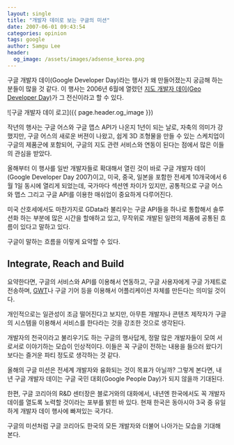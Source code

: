 ```yaml
---
layout: single
title: "개발자 데이로 보는 구글의 미션"
date: 2007-06-01 09:43:54
categories: opinion
tags: google
author: Samgu Lee
header:
  og_image: /assets/images/adsense_korea.png
---
```


구글 개발자 데이(Google Developer Day)라는 행사가 왜 만들어졌는지 궁금해 하는 분들이 많을 것 같다. 이 행사는 2006년 6월에 열렸던 [지도 개발자 데이(Geo Developer Day)](http://www.google.com/intl/en/press/pressrel/geoday.html)가 그 전신이라고 할 수 있다.

![구글 개발자 데이 로고]({{ page.header.og_image }})

작년의 행사는 구글 어스와 구글 맵스 API가 나온지 1년이 되는 날로, 자축의 의미가 강했지만, 구글 어스의 새로운 버젼이 나왔고, 쉽게 3D 조형물을 만들 수 있는 스케치업이 구글의 제품군에 포함되어, 구글의 지도 관련 서비스와 연동이 된다는 점에서 많은 이들의 관심을 받았다.

올해부터 이 행사를 일반 개발자들로 확대해서 열린 것이 바로 구글 개발자 데이(Google Developer Day 2007)이고, 미국, 중국, 일본을 포함한 전세계 10개국에서 6월 1일 동시에 열리게 되었는데, 국가마다 섹션엔 차이가 있지만, 공통적으로 구글 어스와 맵스 그리고 구글 API를 이용한 매쉬업이 중요하게 다루어진다.

미국 산호세에서도 마찬가지로 GData라 불리우는 구글 API들을 하나로 통합해서 솔루션화 하는 부분에 많은 시간을 할애하고 있고, 무작위로 개발된 일련의 제품에 공통된 흐름이 있다고 말하고 있다.

구글이 말하는 흐름을 이렇게 요약할 수 있다.

## Integrate, Reach and Build

요약한다면, 구글의 서비스와 API를 이용해서 연동하고, 구글 사용자에게 구글 가제트로 전송하며, [GWT](https://www.palgle.com/2006/05/18/gwt_launched/)나 구글 기어 등을 이용해서 어플리케이션 자체를 만든다는 의미일 것이다.

개인적으로는 일관성이 조금 떨어진다고 보지만, 아무튼 개발자나 콘텐츠 제작자가 구글의 시스템을 이용해서 서비스를 한다라는 것을 강조한 것으로 생각된다.

개발자의 천국이라고 불리우기도 하는 구글의 행사답게, 정말 많은 개발자들이 모여 서로서로 이야기하는 모습이 인상적이다. 이들은 꼭 구글이 전하는 내용을 들으러 왔다기 보다는 즐거운 파티 정도로 생각하는 것 같다.

올해의 구글 미션은 전세계 개발자와 융화되는 것이 목표가 아닐까? 그렇게 본다면, 내년 구글 개발자 데이는 구글 국민 대회(Google People Day)가 되지 않을까 기대된다.

한편, 구글 코리아의 R&D 센터장은 블로거와의 대화에서, 내년엔 한국에서도 꼭 개발자 데이를 열도록 노력할 것이라는 포부를 밝힌 바 있다. 현재 한국은 동아시아 3국 중 유일하게 개발자 데이 행사에 빠져있는 국가다.

구글의 미션처럼 구글 코리아도 한국의 모든 개발자와 더불어 나아가는 모습을 기대해 본다.

